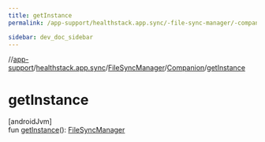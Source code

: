 ```yaml
---
title: getInstance
permalink: /app-support/healthstack.app.sync/-file-sync-manager/-companion/get-instance.html

sidebar: dev_doc_sidebar
---
```

//[app-support](../../../../index.html)/[healthstack.app.sync](../../index.html)/[FileSyncManager](../index.html)/[Companion](index.html)/[getInstance](get-instance.html)



# getInstance



[androidJvm]\
fun [getInstance](get-instance.html)(): [FileSyncManager](../index.html)




